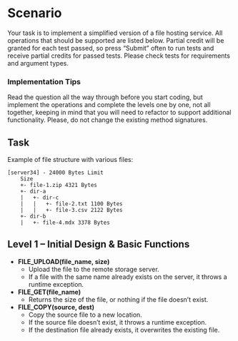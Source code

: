 # Scenario

Your task is to implement a simplified version of a file hosting service.
All operations that should be supported are listed below. Partial credit will be granted for each test passed, so
press “Submit” often to run tests and receive partial credits for passed tests. Please check tests for requirements
and argument types.

### Implementation Tips

Read the question all the way through before you start coding, but implement the operations and complete the
levels one by one, not all together, keeping in mind that you will need to refactor to support additional functionality.
Please, do not change the existing method signatures.

## Task

Example of file structure with various files:

```plaintext
[server34] - 24000 Bytes Limit
    Size
    +- file-1.zip 4321 Bytes
    +- dir-a
    |   +- dir-c
    |   |   +- file-2.txt 1100 Bytes
    |   |   +- file-3.csv 2122 Bytes
    +- dir-b
    |   +- file-4.mdx 3378 Bytes
```

## Level 1 – Initial Design & Basic Functions

- **FILE_UPLOAD(file_name, size)**
  - Upload the file to the remote storage server.
  - If a file with the same name already exists on the server, it throws a runtime exception.
- **FILE_GET(file_name)**
  - Returns the size of the file, or nothing if the file doesn’t exist.
- **FILE_COPY(source, dest)**
  - Copy the source file to a new location.
  - If the source file doesn’t exist, it throws a runtime exception.
  - If the destination file already exists, it overwrites the existing file.